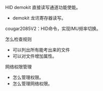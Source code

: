 
HID demokit 直接读写通道功能使能。
- demokit 龙讯寄存器读写。

cougar2085V2：HID命令，实现IMU频率切换。

怎么检查规则 
- 可以列出所有能考出来的文件
- 可以对文件增加属性。

网络权限管理
- 怎么管理权限。
- 怎么管理网络权限。


